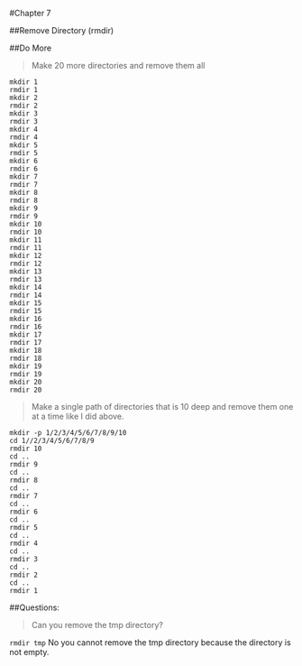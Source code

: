 #Chapter 7

##Remove Directory (rmdir)

##Do More

> Make 20 more directories and remove them all
```
mkdir 1
rmdir 1
mkdir 2
rmdir 2
mkdir 3
rmdir 3
mkdir 4
rmdir 4
mkdir 5
rmdir 5
mkdir 6
rmdir 6
mkdir 7
rmdir 7
mkdir 8
rmdir 8
mkdir 9
rmdir 9
mkdir 10
rmdir 10
mkdir 11
rmdir 11
mkdir 12
rmdir 12
mkdir 13
rmdir 13
mkdir 14
rmdir 14
mkdir 15
rmdir 15
mkdir 16
rmdir 16
mkdir 17
rmdir 17
mkdir 18
rmdir 18
mkdir 19
rmdir 19
mkdir 20
rmdir 20
```
> Make a single path of directories that is 10 deep and remove them one at a time like I did above.
```
mkdir -p 1/2/3/4/5/6/7/8/9/10
cd 1//2/3/4/5/6/7/8/9
rmdir 10
cd ..
rmdir 9
cd ..
rmdir 8
cd ..
rmdir 7
cd ..
rmdir 6
cd ..
rmdir 5
cd ..
rmdir 4
cd ..
rmdir 3
cd ..
rmdir 2
cd ..
rmdir 1
```
##Questions:

>Can you remove the tmp directory?

`rmdir tmp`
No you cannot remove the tmp directory because the directory is not empty.





